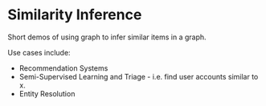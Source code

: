 # Similarity Inference
Short demos of using graph to infer similar items in a graph.

Use cases include:
* Recommendation Systems
* Semi-Supervised Learning and Triage - i.e. find user accounts similar to x. 
* Entity Resolution